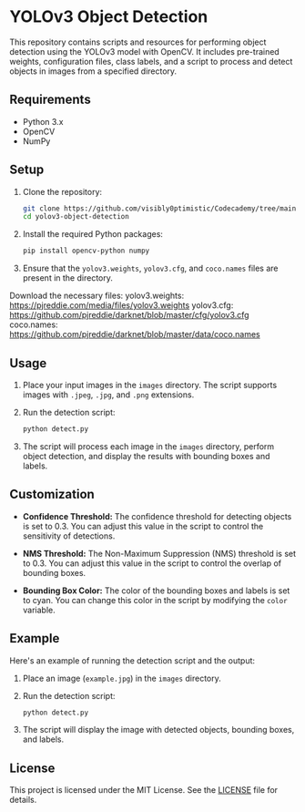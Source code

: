 # YOLOv3 Object Detection

This repository contains scripts and resources for performing object detection using the YOLOv3 model with OpenCV. It includes pre-trained weights, configuration files, class labels, and a script to process and detect objects in images from a specified directory.

## Requirements

- Python 3.x
- OpenCV
- NumPy

## Setup

1. Clone the repository:

    ```sh
    git clone https://github.com/visibly0ptimistic/Codecademy/tree/main/Projects/ChatGPT/coding/python/object%20detection/yolov2
    cd yolov3-object-detection
    ```

2. Install the required Python packages:

    ```sh
    pip install opencv-python numpy
    ```

3. Ensure that the `yolov3.weights`, `yolov3.cfg`, and `coco.names` files are present in the directory.

Download the necessary files:
yolov3.weights: <https://pjreddie.com/media/files/yolov3.weights>
yolov3.cfg: <https://github.com/pjreddie/darknet/blob/master/cfg/yolov3.cfg>
coco.names: <https://github.com/pjreddie/darknet/blob/master/data/coco.names>

## Usage

1. Place your input images in the `images` directory. The script supports images with `.jpeg`, `.jpg`, and `.png` extensions.

2. Run the detection script:

    ```sh
    python detect.py
    ```

3. The script will process each image in the `images` directory, perform object detection, and display the results with bounding boxes and labels.

## Customization

- **Confidence Threshold:** The confidence threshold for detecting objects is set to 0.3. You can adjust this value in the script to control the sensitivity of detections.

- **NMS Threshold:** The Non-Maximum Suppression (NMS) threshold is set to 0.3. You can adjust this value in the script to control the overlap of bounding boxes.

- **Bounding Box Color:** The color of the bounding boxes and labels is set to cyan. You can change this color in the script by modifying the `color` variable.

## Example

Here's an example of running the detection script and the output:

1. Place an image (`example.jpg`) in the `images` directory.
2. Run the detection script:

    ```sh
    python detect.py
    ```

3. The script will display the image with detected objects, bounding boxes, and labels.

## License

This project is licensed under the MIT License. See the [LICENSE](LICENSE) file for details.
